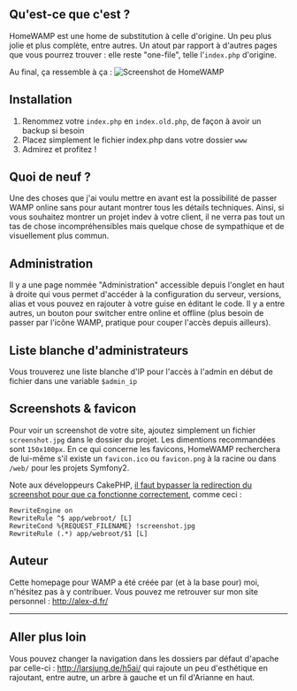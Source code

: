 

## Qu'est-ce que c'est ?
HomeWAMP est une home de substitution à celle d'origine. Un peu plus jolie et plus complète, entre autres. Un atout par rapport à d'autres pages que vous pourrez trouver : elle reste "one-file", telle l'`index.php` d'origine.

Au final, ça ressemble à ça :
![Screenshot de HomeWAMP](https://raw.github.com/Alex-D/HomeWAMP/master/screenshot.jpg "Screenshot de HomeWAMP")

## Installation
1. Renommez votre `index.php` en `index.old.php`, de façon à avoir un backup si besoin
2. Placez simplement le fichier index.php dans votre dossier `www`
3. Admirez et profitez !

## Quoi de neuf ?
Une des choses que j'ai voulu mettre en avant est la possibilité de passer WAMP online sans pour autant montrer tous les détails techniques.
Ainsi, si vous souhaitez montrer un projet indev à votre client, il ne verra pas tout un tas de chose incompréhensibles mais quelque chose de sympathique et de visuellement plus commun.

## Administration
Il y a une page nommée "Administration" accessible depuis l'onglet en haut à droite qui vous permet d'accéder à la configuration du serveur, versions, alias et vous pouvez en rajouter à votre guise en éditant le code.
Il y a entre autres, un bouton pour switcher entre online et offline (plus besoin de passer par l'icône WAMP, pratique pour couper l'accès depuis ailleurs).

## Liste blanche d'administrateurs
Vous trouverez une liste blanche d'IP pour l'accès à l'admin en début de fichier dans une variable `$admin_ip`

## Screenshots & favicon
Pour voir un screenshot de votre site, ajoutez simplement un fichier `screenshot.jpg` dans le dossier du projet. Les dimentions recommandées sont `150x100px`.
En ce qui concerne les favicons, HomeWAMP recherchera de lui-même s'il existe un `favicon.ico` ou `favicon.png` à la racine ou dans `/web/` pour les projets Symfony2.

Note aux développeurs CakePHP, [il faut bypasser la redirection du screenshot pour que ça fonctionne correctement](https://github.com/Alex-D/HomeWAMP/issues/3), comme ceci :

    RewriteEngine on
    RewriteRule ^$ app/webroot/ [L]
    RewriteCond %{REQUEST_FILENAME} !screenshot.jpg
    RewriteRule (.*) app/webroot/$1 [L]

## Auteur
Cette homepage pour WAMP a été créée par (et à la base pour) moi, n'hésitez pas à y contribuer. Vous pouvez me retrouver sur mon site personnel : http://alex-d.fr/

-------

## Aller plus loin
Vous pouvez changer la navigation dans les dossiers par défaut d'apache par celle-ci : http://larsjung.de/h5ai/ qui rajoute un peu d'esthétique en rajoutant, entre autre, un arbre à gauche et un fil d'Arianne en haut.
